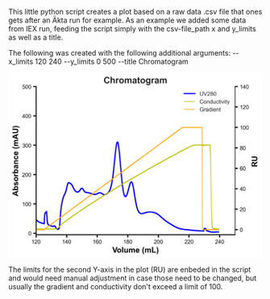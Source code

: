 This little python script creates a plot based on a raw data .csv file that ones gets after an Äkta run for example. 
As an example we added some data from IEX run, feeding the script simply with the csv-file_path x and y_limits as well as a title.

The following was created with the following additional arguments: --x_limits 120 240 --y_limits 0 500 --title Chromatogram

<p align="center">
  <img src="./IEX_data.png" alt="alt text" width="600px" align="middle"/>
</p>

The limits for the second Y-axis in the plot (RU) are enbeded in the script and would need manual adjustment in case those need to be changed, but usually the gradient and conductivity don't exceed a limit of 100.
